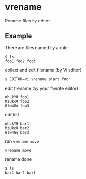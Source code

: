 vrename
=======

Rename files by editor

Example
-------

There are files named by a rule

    $ ls
    foo1 foo2 foo3

collect and edit filename (by Vi editor)

    $ EDITOR=vi vrename start foo*

edit filename (by your favirite editor)

    ohLkYU foo1
    MzUkcU foo2
    Glw4Gu foo3

editted

    ohLkYU bar1
    MzUkcU bar2
    Glw4Gu bar3

run `vrename move`

    vrename move

rename done

    $ ls
    bar1 bar2 bar3
